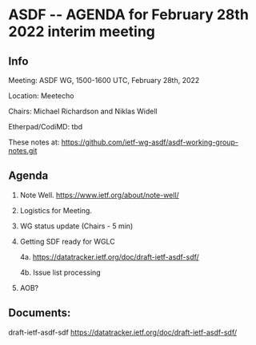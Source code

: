 # ASDF -- AGENDA for February 28th 2022 interim meeting

## Info

Meeting: ASDF WG, 1500-1600 UTC, February 28th, 2022

Location: Meetecho

Chairs: Michael Richardson and Niklas Widell 

Etherpad/CodiMD: tbd

These notes at: <https://github.com/ietf-wg-asdf/asdf-working-group-notes.git> 

## Agenda

1. Note Well.  https://www.ietf.org/about/note-well/

2. Logistics for Meeting.

3. WG status update (Chairs - 5 min)				

4. Getting SDF ready for WGLC 
	
	4a. <https://datatracker.ietf.org/doc/draft-ietf-asdf-sdf/>
	
	4b. Issue list processing
	
5. AOB?  

## Documents: 

draft-ietf-asdf-sdf <https://datatracker.ietf.org/doc/draft-ietf-asdf-sdf/>




